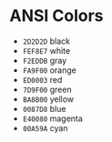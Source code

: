 # ANSI Colors

- `2D2D2D` black
- `FEF8E7` white
- `F2EDDB` gray
- `FA9F00` orange
- `ED0003` red
- `7D9F00` green
- `BA8B00` yellow
- `0087D8` blue
- `E40080` magenta
- `00A59A` cyan
